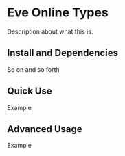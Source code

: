 # Eve Online Types

Description about what this is.

## Install and Dependencies

So on and so forth

## Quick Use

Example

## Advanced Usage

Example
